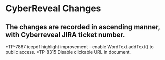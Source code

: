 # CyberReveal Changes
## The changes are recorded in ascending manner, with Cyberreveal JIRA ticket number.

*TP-7867 icepdf highlight improvement - enable WordText.addText() to public access.
*TP-8315 Disable clickable URL in document.
